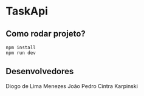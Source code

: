 # TaskApi

## Como rodar projeto?
```shell
npm install
npm run dev
```

## Desenvolvedores
Diogo de Lima Menezes
João Pedro Cintra Karpinski